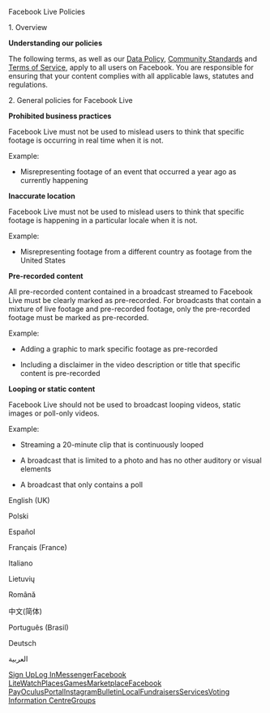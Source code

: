 Facebook Live Policies

1\. Overview

**Understanding our policies**

The following terms, as well as our [Data Policy](https://www.facebook.com/about/privacy/), [Community Standards](https://www.facebook.com/communitystandards/) and [Terms of Service](https://www.facebook.com/legal/terms), apply to all users on Facebook. You are responsible for ensuring that your content complies with all applicable laws, statutes and regulations.

2\. General policies for Facebook Live

**Prohibited business practices**

Facebook Live must not be used to mislead users to think that specific footage is occurring in real time when it is not.

Example:

*   Misrepresenting footage of an event that occurred a year ago as currently happening

**Inaccurate location**

Facebook Live must not be used to mislead users to think that specific footage is happening in a particular locale when it is not.

Example:

*   Misrepresenting footage from a different country as footage from the United States

**Pre-recorded content**

All pre-recorded content contained in a broadcast streamed to Facebook Live must be clearly marked as pre-recorded. For broadcasts that contain a mixture of live footage and pre-recorded footage, only the pre-recorded footage must be marked as pre-recorded.

Example:

*   Adding a graphic to mark specific footage as pre-recorded

*   Including a disclaimer in the video description or title that specific content is pre-recorded

**Looping or static content**

Facebook Live should not be used to broadcast looping videos, static images or poll-only videos.

Example:

*   Streaming a 20-minute clip that is continuously looped

*   A broadcast that is limited to a photo and has no other auditory or visual elements

*   A broadcast that only contains a poll

English (UK)

Polski

Español

Français (France)

Italiano

Lietuvių

Română

中文(简体)

Português (Brasil)

Deutsch

العربية

[Sign Up](https://www.facebook.com/reg/)[Log In](https://www.facebook.com/login/)[Messenger](https://l.facebook.com/l.php?u=https%3A%2F%2Fmessenger.com%2F&h=AT3qViDGnXZUvWA3uMifJNvM4emfuQsqttpQ2tvUc9OkBV2e4JmDgh41kVZYg8JmlHGStXU8qZ6dFxJKUnoVG41LuGrzoyHmnOiXLdPziGT8ad2UxDB_Glsq9BhBoHwsdPbkuE-jvTuH-fCz8FlgcpQ5s8vWZ6s1jG9eNQ)[Facebook Lite](https://www.facebook.com/lite/)[Watch](https://en-gb.facebook.com/watch/)[Places](https://www.facebook.com/places/)[Games](https://www.facebook.com/games/)[Marketplace](https://www.facebook.com/marketplace/)[Facebook Pay](https://pay.facebook.com/)[Oculus](https://l.facebook.com/l.php?u=https%3A%2F%2Fwww.oculus.com%2F&h=AT3qViDGnXZUvWA3uMifJNvM4emfuQsqttpQ2tvUc9OkBV2e4JmDgh41kVZYg8JmlHGStXU8qZ6dFxJKUnoVG41LuGrzoyHmnOiXLdPziGT8ad2UxDB_Glsq9BhBoHwsdPbkuE-jvTuH-fCz8FlgcpQ5s8vWZ6s1jG9eNQ)[Portal](https://portal.facebook.com/)[Instagram](https://l.facebook.com/l.php?u=https%3A%2F%2Fwww.instagram.com%2F&h=AT3qViDGnXZUvWA3uMifJNvM4emfuQsqttpQ2tvUc9OkBV2e4JmDgh41kVZYg8JmlHGStXU8qZ6dFxJKUnoVG41LuGrzoyHmnOiXLdPziGT8ad2UxDB_Glsq9BhBoHwsdPbkuE-jvTuH-fCz8FlgcpQ5s8vWZ6s1jG9eNQ)[Bulletin](https://www.bulletin.com/)[Local](https://www.facebook.com/local/lists/245019872666104/)[Fundraisers](https://www.facebook.com/fundraisers/)[Services](https://www.facebook.com/biz/directory/)[Voting Information Centre](https://www.facebook.com/votinginformationcenter/?entry_point=c2l0ZQ%3D%3D)[Groups](https://www.facebook.com/groups/explore/)
